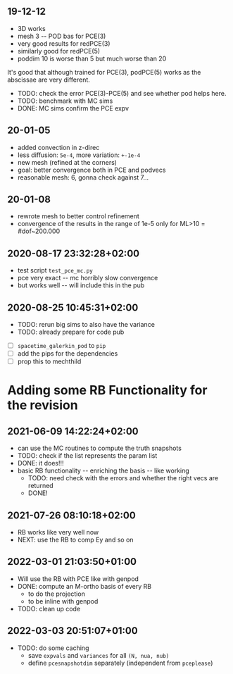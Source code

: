 ## 19-12-12

 * 3D works
 * mesh 3 -- POD bas for PCE(3)
 * very good results for redPCE(3)
 * similarly good for redPCE(5)
 * poddim 10 is worse than 5 but much worse than 20

It's good that although trained for PCE(3), podPCE(5) works as the abscissae are
very different.

 * TODO: check the error PCE(3)-PCE(5) and see whether pod helps here.
 * TODO: benchmark with MC sims
 * DONE: MC sims confirm the PCE expv

## 20-01-05

 * added convection in z-direc
 * less diffusion: `5e-4`, more variation: `+-1e-4`
 * new mesh (refined at the corners)
 * goal: better convergence both in PCE and podvecs
 * reasonable mesh: 6, gonna check against 7...

## 20-01-08

 * rewrote mesh to better control refinement
 * convergence of the results in the range of 1e-5 only for ML>10 = #dof~200.000

## 2020-08-17 23:32:28+02:00

 * test script `test_pce_mc.py`
 * pce very exact -- mc horribly slow convergence
 * but works well -- will include this in the pub

## 2020-08-25 10:45:31+02:00

 * TODO: rerun big sims to also have the variance
 * TODO: already prepare for code pub
 * [ ] `spacetime_galerkin_pod` to `pip`
 * [ ] add the pips for the dependencies
 * [ ] prop this to mechthild

# Adding some RB Functionality for the revision

## 2021-06-09 14:22:24+02:00

 * can use the MC routines to compute the truth snapshots 
 * TODO: check if the list represents the param list
 * DONE: it does!!!
 * basic RB functionality -- enriching the basis -- like working
   * TODO: need check with the errors and whether the right vecs are returned
   * DONE!

## 2021-07-26 08:10:18+02:00

 * RB works like very well now
 * NEXT: use the RB to comp Ey and so on

## 2022-03-01 21:03:50+01:00

 * Will use the RB with PCE like with genpod
 * DONE: compute an M-ortho basis of every RB 
    * to do the projection
    * to be inline with genpod
 * TODO: clean up code

## 2022-03-03 20:51:07+01:00

 * TODO: do some caching
    * save `expvals` and `variances` for all `(N, nua, nub)`
    * define `pcesnapshotdim` separately (independent from `pceplease`)
